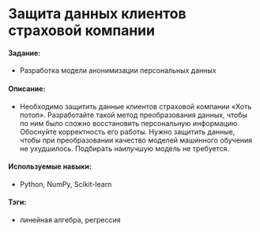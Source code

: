 # Защита данных клиентов страховой компании

#### Задание: 
- Разработка модели анонимизации персональных данных

#### Описание:
- Необходимо защитить данные клиентов страховой компании «Хоть потоп». Разработайте такой метод преобразования данных, чтобы по ним было сложно восстановить персональную информацию. Обоснуйте корректность его работы. Нужно защитить данные, чтобы при преобразовании качество моделей машинного обучения не ухудшилось. Подбирать наилучшую модель не требуется.

#### Используемые навыки:
- Python, NumPy, Scikit-learn

#### Тэги:
- линейная алгебра, регрессия

